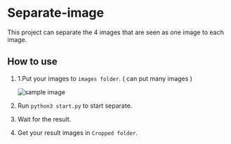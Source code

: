 # Separate-image
 This project can separate the 4 images that are seen as one image to each image.

## How to use

 1. 1.Put your images to `images folder`. ( can put many images ) 
 
	 ![sample image](https://media.discordapp.net/attachments/1096441800501239851/1098669286744150096/BoSoJi_monkey_king_973cc7b6-312d-4afc-a3a7-da836fa3731d.png?width=300&height=300)
  
 2. Run `python3 start.py` to start separate.
 3. Wait for the result.
 4. Get your result images in `Cropped folder`.
 
